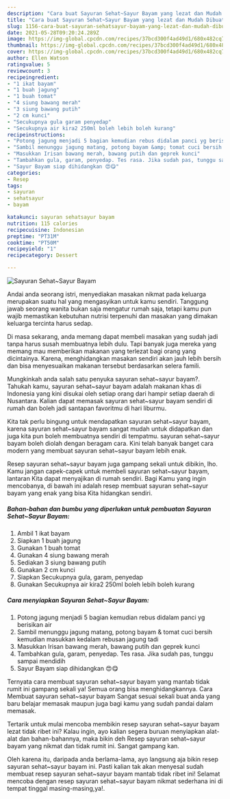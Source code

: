 ```yaml
---
description: "Cara buat Sayuran Sehat~Sayur Bayam yang lezat dan Mudah Dibuat"
title: "Cara buat Sayuran Sehat~Sayur Bayam yang lezat dan Mudah Dibuat"
slug: 1156-cara-buat-sayuran-sehatsayur-bayam-yang-lezat-dan-mudah-dibuat
date: 2021-05-28T09:20:24.289Z
image: https://img-global.cpcdn.com/recipes/37bcd300f4ad49d1/680x482cq70/sayuran-sehatsayur-bayam-foto-resep-utama.jpg
thumbnail: https://img-global.cpcdn.com/recipes/37bcd300f4ad49d1/680x482cq70/sayuran-sehatsayur-bayam-foto-resep-utama.jpg
cover: https://img-global.cpcdn.com/recipes/37bcd300f4ad49d1/680x482cq70/sayuran-sehatsayur-bayam-foto-resep-utama.jpg
author: Ellen Watson
ratingvalue: 5
reviewcount: 3
recipeingredient:
- "1 ikat bayam"
- "1 buah jagung"
- "1 buah tomat"
- "4 siung bawang merah"
- "3 siung bawang putih"
- "2 cm kunci"
- "Secukupnya gula garam penyedap"
- "Secukupnya air kira2 250ml boleh lebih boleh kurang"
recipeinstructions:
- "Potong jagung menjadi 5 bagian kemudian rebus didalam panci yg berisikan air"
- "Sambil menunggu jagung matang, potong bayam &amp; tomat cuci bersih kemudian masukkan kedalam rebusan jagung tadi"
- "Masukkan Irisan bawang merah, bawang putih dan geprek kunci"
- "Tambahkan gula, garam, penyedap. Tes rasa. Jika sudah pas, tunggu sampai mendidih"
- "Sayur Bayam siap dihidangkan 😍😋"
categories:
- Resep
tags:
- sayuran
- sehatsayur
- bayam

katakunci: sayuran sehatsayur bayam 
nutrition: 115 calories
recipecuisine: Indonesian
preptime: "PT31M"
cooktime: "PT50M"
recipeyield: "1"
recipecategory: Dessert

---
```



![Sayuran Sehat~Sayur Bayam](https://img-global.cpcdn.com/recipes/37bcd300f4ad49d1/680x482cq70/sayuran-sehatsayur-bayam-foto-resep-utama.jpg)

Andai anda seorang istri, menyediakan masakan nikmat pada keluarga merupakan suatu hal yang mengasyikan untuk kamu sendiri. Tanggung jawab seorang  wanita bukan saja mengatur rumah saja, tetapi kamu pun wajib memastikan kebutuhan nutrisi terpenuhi dan masakan yang dimakan keluarga tercinta harus sedap.

Di masa  sekarang, anda memang dapat membeli masakan yang sudah jadi tanpa harus susah membuatnya lebih dulu. Tapi banyak juga mereka yang memang mau memberikan makanan yang terlezat bagi orang yang dicintainya. Karena, menghidangkan masakan sendiri akan jauh lebih bersih dan bisa menyesuaikan makanan tersebut berdasarkan selera famili. 



Mungkinkah anda salah satu penyuka sayuran sehat~sayur bayam?. Tahukah kamu, sayuran sehat~sayur bayam adalah makanan khas di Indonesia yang kini disukai oleh setiap orang dari hampir setiap daerah di Nusantara. Kalian dapat memasak sayuran sehat~sayur bayam sendiri di rumah dan boleh jadi santapan favoritmu di hari liburmu.

Kita tak perlu bingung untuk mendapatkan sayuran sehat~sayur bayam, karena sayuran sehat~sayur bayam sangat mudah untuk didapatkan dan juga kita pun boleh membuatnya sendiri di tempatmu. sayuran sehat~sayur bayam boleh diolah dengan beragam cara. Kini telah banyak banget cara modern yang membuat sayuran sehat~sayur bayam lebih enak.

Resep sayuran sehat~sayur bayam juga gampang sekali untuk dibikin, lho. Kamu jangan capek-capek untuk membeli sayuran sehat~sayur bayam, lantaran Kita dapat menyajikan di rumah sendiri. Bagi Kamu yang ingin mencobanya, di bawah ini adalah resep membuat sayuran sehat~sayur bayam yang enak yang bisa Kita hidangkan sendiri.

<!--inarticleads1-->

##### Bahan-bahan dan bumbu yang diperlukan untuk pembuatan Sayuran Sehat~Sayur Bayam:

1. Ambil 1 ikat bayam
1. Siapkan 1 buah jagung
1. Gunakan 1 buah tomat
1. Gunakan 4 siung bawang merah
1. Sediakan 3 siung bawang putih
1. Gunakan 2 cm kunci
1. Siapkan Secukupnya gula, garam, penyedap
1. Gunakan Secukupnya air kira2 250ml boleh lebih boleh kurang




<!--inarticleads2-->

##### Cara menyiapkan Sayuran Sehat~Sayur Bayam:

1. Potong jagung menjadi 5 bagian kemudian rebus didalam panci yg berisikan air
1. Sambil menunggu jagung matang, potong bayam &amp; tomat cuci bersih kemudian masukkan kedalam rebusan jagung tadi
1. Masukkan Irisan bawang merah, bawang putih dan geprek kunci
1. Tambahkan gula, garam, penyedap. Tes rasa. Jika sudah pas, tunggu sampai mendidih
1. Sayur Bayam siap dihidangkan 😍😋




Ternyata cara membuat sayuran sehat~sayur bayam yang mantab tidak rumit ini gampang sekali ya! Semua orang bisa menghidangkannya. Cara Membuat sayuran sehat~sayur bayam Sangat sesuai sekali buat anda yang baru belajar memasak maupun juga bagi kamu yang sudah pandai dalam memasak.

Tertarik untuk mulai mencoba membikin resep sayuran sehat~sayur bayam lezat tidak ribet ini? Kalau ingin, ayo kalian segera buruan menyiapkan alat-alat dan bahan-bahannya, maka bikin deh Resep sayuran sehat~sayur bayam yang nikmat dan tidak rumit ini. Sangat gampang kan. 

Oleh karena itu, daripada anda berlama-lama, ayo langsung aja bikin resep sayuran sehat~sayur bayam ini. Pasti kalian tak akan menyesal sudah membuat resep sayuran sehat~sayur bayam mantab tidak ribet ini! Selamat mencoba dengan resep sayuran sehat~sayur bayam nikmat sederhana ini di tempat tinggal masing-masing,ya!.

